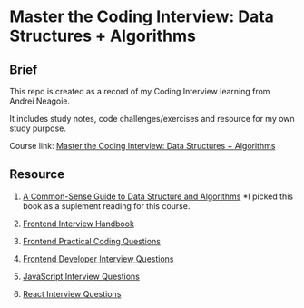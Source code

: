 # Master the Coding Interview: Data Structures + Algorithms

## Brief

This repo is created as a record of my Coding Interview learning from Andrei Neagoie.

It includes study notes, code challenges/exercises and resource for my own study purpose.

Course link:
[Master the Coding Interview: Data Structures + Algorithms](https://www.udemy.com/course/master-the-coding-interview-data-structures-algorithms/)

## Resource

1. [A Common-Sense Guide to Data Structure and Algorithms](https://github.com/HowieWork/a-common-sense-guide-to-data-structure-and-algorithms) \*I picked this book as a suplement reading for this course.

2. [Frontend Interview Handbook](https://frontendinterviewhandbook.com/)

3. [Frontend Practical Coding Questions](https://leetcode.com/discuss/interview-question/742791/front-end-interview-questions)

4. [Frontend Developer Interview Questions](https://github.com/h5bp/Front-end-Developer-Interview-Questions)

5. [JavaScript Interview Questions](https://github.com/sudheerj/javascript-interview-questions)

6. [React Interview Questions](https://github.com/sudheerj/reactjs-interview-questions)
